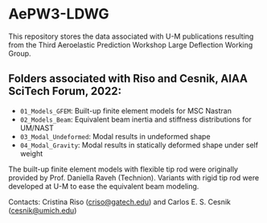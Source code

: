 # AePW3-LDWG

This repository stores the data associated with U-M publications resulting from the Third Aeroelastic Prediction Workshop Large Deflection Working Group.

## Folders associated with Riso and Cesnik, AIAA SciTech Forum, 2022:

* `01_Models_GFEM`: Built-up finite element models for MSC Nastran  
* `02_Models_Beam`: Equivalent beam inertia and stiffness distributions for UM/NAST 
* `03_Modal_Undeformed`: Modal results in undeformed shape 
* `04_Modal_Gravity`: Modal results in statically deformed shape under self weight 

The built-up finite element models with flexible tip rod were originally provided by Prof. Daniella Raveh (Technion). Variants with rigid tip rod were developed at U-M to ease the equivalent beam modeling.

Contacts: Cristina Riso (criso@gatech.edu) and Carlos E. S. Cesnik (cesnik@umich.edu)

